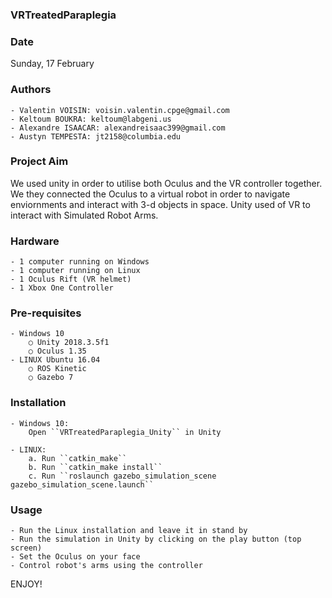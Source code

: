 ### VRTreatedParaplegia

### Date
Sunday, 17 February

### Authors
	- Valentin VOISIN: voisin.valentin.cpge@gmail.com
	- Keltoum BOUKRA: keltoum@labgeni.us
	- Alexandre ISAACAR: alexandreisaac399@gmail.com
	- Austyn TEMPESTA: jt2158@columbia.edu

### Project Aim
We used unity in order to utilise both Oculus and the VR controller together. We they connected the Oculus to a virtual robot in order to navigate enviornments and interact with 3-d objects in space. Unity used of VR to interact with Simulated Robot Arms.

### Hardware
	- 1 computer running on Windows
	- 1 computer running on Linux
	- 1 Oculus Rift (VR helmet)
	- 1 Xbox One Controller

### Pre-requisites
	- Windows 10
		○ Unity 2018.3.5f1
		○ Oculus 1.35
	- LINUX Ubuntu 16.04
		○ ROS Kinetic
		○ Gazebo 7
	
### Installation
	- Windows 10:
		Open ``VRTreatedParaplegia_Unity`` in Unity 
		
	- LINUX:
		a. Run ``catkin_make``
		b. Run ``catkin_make install``
		c. Run ``roslaunch gazebo_simulation_scene gazebo_simulation_scene.launch``
	
### Usage
	- Run the Linux installation and leave it in stand by
	- Run the simulation in Unity by clicking on the play button (top screen)
	- Set the Oculus on your face
	- Control robot's arms using the controller

ENJOY!
